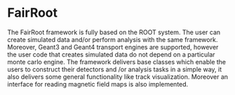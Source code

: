 FairRoot
========

The FairRoot framework is fully based on the ROOT system. 
The user can create simulated data and/or perform analysis with the same framework. 
Moreover, Geant3 and Geant4 transport engines are supported, however the user code that creates simulated data
do not depend on a particular monte carlo engine. The framework delivers base classes which enable the users to 
construct their detectors and /or analysis tasks in a simple way, it also delivers some general functionality
like track visualization. Moreover an interface for reading magnetic field maps is also implemented.
